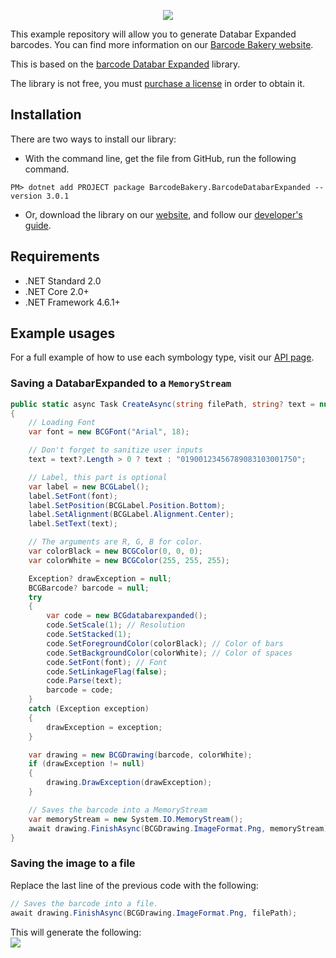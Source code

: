 <p align="center"><a href="https://www.barcodebakery.com" target="_blank">
    <img src="https://www.barcodebakery.com/images/BCG-Logo-SQ-GitHub.svg">
</a></p>

This example repository will allow you to generate Databar Expanded barcodes. You can find more information on our [Barcode Bakery website][1].

This is based on the [barcode Databar Expanded][2] library.

The library is not free, you must [purchase a license][3] in order to obtain it.

Installation
------------
There are two ways to install our library:

* With the command line, get the file from GitHub, run the following command.
```
PM> dotnet add PROJECT package BarcodeBakery.BarcodeDatabarExpanded --version 3.0.1
```
* Or, download the library on our [website][3], and follow our [developer's guide][4].

Requirements
------------
* .NET Standard 2.0
* .NET Core 2.0+
* .NET Framework 4.6.1+

Example usages
--------------
For a full example of how to use each symbology type, visit our [API page][5].

### Saving a DatabarExpanded to a `MemoryStream`
```csharp
public static async Task CreateAsync(string filePath, string? text = null)
{
    // Loading Font
    var font = new BCGFont("Arial", 18);

    // Don't forget to sanitize user inputs
    text = text?.Length > 0 ? text : "01900123456789083103001750";

    // Label, this part is optional
    var label = new BCGLabel();
    label.SetFont(font);
    label.SetPosition(BCGLabel.Position.Bottom);
    label.SetAlignment(BCGLabel.Alignment.Center);
    label.SetText(text);

    // The arguments are R, G, B for color.
    var colorBlack = new BCGColor(0, 0, 0);
    var colorWhite = new BCGColor(255, 255, 255);

    Exception? drawException = null;
    BCGBarcode? barcode = null;
    try
    {
        var code = new BCGdatabarexpanded();
        code.SetScale(1); // Resolution
        code.SetStacked(1);
        code.SetForegroundColor(colorBlack); // Color of bars
        code.SetBackgroundColor(colorWhite); // Color of spaces
        code.SetFont(font); // Font
        code.SetLinkageFlag(false);
        code.Parse(text);
        barcode = code;
    }
    catch (Exception exception)
    {
        drawException = exception;
    }

    var drawing = new BCGDrawing(barcode, colorWhite);
    if (drawException != null)
    {
        drawing.DrawException(drawException);
    }

    // Saves the barcode into a MemoryStream
    var memoryStream = new System.IO.MemoryStream();
    await drawing.FinishAsync(BCGDrawing.ImageFormat.Png, memoryStream);
}
```

### Saving the image to a file
Replace the last line of the previous code with the following:
```csharp
// Saves the barcode into a file.
await drawing.FinishAsync(BCGDrawing.ImageFormat.Png, filePath);
```

This will generate the following:
<br />
<img src="https://www.barcodebakery.com/images/databarexpanded-github.png">


[1]: https://www.barcodebakery.com
[2]: https://www.barcodebakery.com/en/docs/dotnet/barcode/databarexpanded/api
[3]: https://www.barcodebakery.com/en/purchase
[4]: https://www.barcodebakery.com/en/docs/dotnet/barcode/databarexpanded/download
[5]: https://www.barcodebakery.com/en/docs/dotnet/guide
